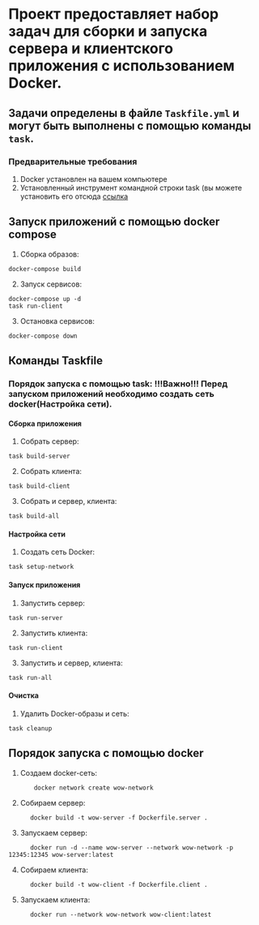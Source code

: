 # Проект предоставляет набор задач для сборки и запуска сервера и клиентского приложения с использованием Docker.
## Задачи определены в файле `Taskfile.yml` и могут быть выполнены с помощью команды `task`.
### Предварительные требования
1. Docker установлен на вашем компьютере
2. Установленный инструмент командной строки task (вы можете установить его отсюда [ссылка](https://taskfile.dev/#/installation)
##  Запуск приложений с помощью docker compose
1. Сборка образов:
```shell
docker-compose build
```
2. Запуск сервисов:
```shell
docker-compose up -d
task run-client
```
3. Остановка сервисов:
```shell
docker-compose down
```
## Команды Taskfile
### Порядок запуска с помощью task: !!!Важно!!! Перед запуском приложений  необходимо создать сеть docker(Настройка сети).
#### Сборка приложения
1. Собрать сервер:
```shell
task build-server
```
2. Собрать клиента:
```shell
task build-client
```
3. Собрать и сервер, клиента:
```shell
task build-all
```
#### Настройка сети
1. Создать сеть Docker:
```shell
task setup-network
```
#### Запуск приложения
1. Запустить сервер:
```shell
task run-server
```
2. Запустить клиента:
```shell
task run-client
```
3. Запустить и сервер, клиента:
```shell
task run-all
```
#### Очистка
1. Удалить Docker-образы и сеть:
```shell 
task cleanup
```

## Порядок запуска с помощью docker
1. Создаем docker-сеть:
```shell
       docker network create wow-network
```
2. Собираем сервер:
```shell 
      docker build -t wow-server -f Dockerfile.server .
```
3. Запускаем сервер:
```shell
      docker run -d --name wow-server --network wow-network -p 12345:12345 wow-server:latest
```
4. Собираем клиента:
```shell 
      docker build -t wow-client -f Dockerfile.client .
```
5. Запускаем клиента:
```shell
      docker run --network wow-network wow-client:latest
```